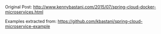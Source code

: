 Original Post: http://www.kennybastani.com/2015/07/spring-cloud-docker-microservices.html

Examples extracted from: https://github.com/kbastani/spring-cloud-microservice-example
